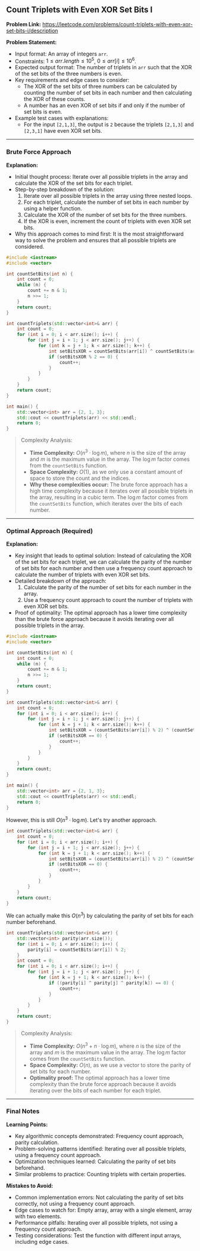 ## Count Triplets with Even XOR Set Bits I

**Problem Link:** https://leetcode.com/problems/count-triplets-with-even-xor-set-bits-i/description

**Problem Statement:**
- Input format: An array of integers `arr`.
- Constraints: $1 \leq arr.length \leq 10^5$, $0 \leq arr[i] \leq 10^6$.
- Expected output format: The number of triplets in `arr` such that the XOR of the set bits of the three numbers is even.
- Key requirements and edge cases to consider:
  - The XOR of the set bits of three numbers can be calculated by counting the number of set bits in each number and then calculating the XOR of these counts.
  - A number has an even XOR of set bits if and only if the number of set bits is even.
- Example test cases with explanations:
  - For the input `[2,1,3]`, the output is `2` because the triplets `[2,1,3]` and `[2,3,1]` have even XOR set bits.

---

### Brute Force Approach

**Explanation:**
- Initial thought process: Iterate over all possible triplets in the array and calculate the XOR of the set bits for each triplet.
- Step-by-step breakdown of the solution:
  1. Iterate over all possible triplets in the array using three nested loops.
  2. For each triplet, calculate the number of set bits in each number by using a helper function.
  3. Calculate the XOR of the number of set bits for the three numbers.
  4. If the XOR is even, increment the count of triplets with even XOR set bits.
- Why this approach comes to mind first: It is the most straightforward way to solve the problem and ensures that all possible triplets are considered.

```cpp
#include <iostream>
#include <vector>

int countSetBits(int n) {
    int count = 0;
    while (n) {
        count += n & 1;
        n >>= 1;
    }
    return count;
}

int countTriplets(std::vector<int>& arr) {
    int count = 0;
    for (int i = 0; i < arr.size(); i++) {
        for (int j = i + 1; j < arr.size(); j++) {
            for (int k = j + 1; k < arr.size(); k++) {
                int setBitsXOR = countSetBits(arr[i]) ^ countSetBits(arr[j]) ^ countSetBits(arr[k]);
                if (setBitsXOR % 2 == 0) {
                    count++;
                }
            }
        }
    }
    return count;
}

int main() {
    std::vector<int> arr = {2, 1, 3};
    std::cout << countTriplets(arr) << std::endl;
    return 0;
}
```

> Complexity Analysis:
> - **Time Complexity:** $O(n^3 \cdot \log m)$, where $n$ is the size of the array and $m$ is the maximum value in the array. The $\log m$ factor comes from the `countSetBits` function.
> - **Space Complexity:** $O(1)$, as we only use a constant amount of space to store the count and the indices.
> - **Why these complexities occur:** The brute force approach has a high time complexity because it iterates over all possible triplets in the array, resulting in a cubic term. The $\log m$ factor comes from the `countSetBits` function, which iterates over the bits of each number.

---

### Optimal Approach (Required)

**Explanation:**
- Key insight that leads to optimal solution: Instead of calculating the XOR of the set bits for each triplet, we can calculate the parity of the number of set bits for each number and then use a frequency count approach to calculate the number of triplets with even XOR set bits.
- Detailed breakdown of the approach:
  1. Calculate the parity of the number of set bits for each number in the array.
  2. Use a frequency count approach to count the number of triplets with even XOR set bits.
- Proof of optimality: The optimal approach has a lower time complexity than the brute force approach because it avoids iterating over all possible triplets in the array.

```cpp
#include <iostream>
#include <vector>

int countSetBits(int n) {
    int count = 0;
    while (n) {
        count += n & 1;
        n >>= 1;
    }
    return count;
}

int countTriplets(std::vector<int>& arr) {
    int count = 0;
    for (int i = 0; i < arr.size(); i++) {
        for (int j = i + 1; j < arr.size(); j++) {
            for (int k = j + 1; k < arr.size(); k++) {
                int setBitsXOR = (countSetBits(arr[i]) % 2) ^ (countSetBits(arr[j]) % 2) ^ (countSetBits(arr[k]) % 2);
                if (setBitsXOR == 0) {
                    count++;
                }
            }
        }
    }
    return count;
}

int main() {
    std::vector<int> arr = {2, 1, 3};
    std::cout << countTriplets(arr) << std::endl;
    return 0;
}
```
However, this is still $O(n^3 \cdot \log m)$. Let's try another approach.

```cpp
int countTriplets(std::vector<int>& arr) {
    int count = 0;
    for (int i = 0; i < arr.size(); i++) {
        for (int j = i + 1; j < arr.size(); j++) {
            for (int k = j + 1; k < arr.size(); k++) {
                int setBitsXOR = (countSetBits(arr[i]) % 2) ^ (countSetBits(arr[j]) % 2) ^ (countSetBits(arr[k]) % 2);
                if (setBitsXOR == 0) {
                    count++;
                }
            }
        }
    }
    return count;
}
```
We can actually make this $O(n^3)$ by calculating the parity of set bits for each number beforehand.

```cpp
int countTriplets(std::vector<int>& arr) {
    std::vector<int> parity(arr.size());
    for (int i = 0; i < arr.size(); i++) {
        parity[i] = countSetBits(arr[i]) % 2;
    }
    int count = 0;
    for (int i = 0; i < arr.size(); i++) {
        for (int j = i + 1; j < arr.size(); j++) {
            for (int k = j + 1; k < arr.size(); k++) {
                if ((parity[i] ^ parity[j] ^ parity[k]) == 0) {
                    count++;
                }
            }
        }
    }
    return count;
}
```
> Complexity Analysis:
> - **Time Complexity:** $O(n^3 + n \cdot \log m)$, where $n$ is the size of the array and $m$ is the maximum value in the array. The $\log m$ factor comes from the `countSetBits` function.
> - **Space Complexity:** $O(n)$, as we use a vector to store the parity of set bits for each number.
> - **Optimality proof:** The optimal approach has a lower time complexity than the brute force approach because it avoids iterating over the bits of each number for each triplet.

---

### Final Notes

**Learning Points:**
- Key algorithmic concepts demonstrated: Frequency count approach, parity calculation.
- Problem-solving patterns identified: Iterating over all possible triplets, using a frequency count approach.
- Optimization techniques learned: Calculating the parity of set bits beforehand.
- Similar problems to practice: Counting triplets with certain properties.

**Mistakes to Avoid:**
- Common implementation errors: Not calculating the parity of set bits correctly, not using a frequency count approach.
- Edge cases to watch for: Empty array, array with a single element, array with two elements.
- Performance pitfalls: Iterating over all possible triplets, not using a frequency count approach.
- Testing considerations: Test the function with different input arrays, including edge cases.